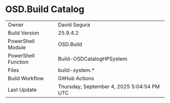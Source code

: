﻿# OSD.Build Catalog

| | |
|-|-|
| Owner | David Segura |
| Build Version | 25.9.4.2 |
| PowerShell Module | OSD.Build |
| PowerShell Function | Build-OSDCatalogHPSystem |
| Files | build-system.* |
| Build Workflow | GitHub Actions |
| Last Update | Thursday, September 4, 2025 5:04:54 PM UTC |
